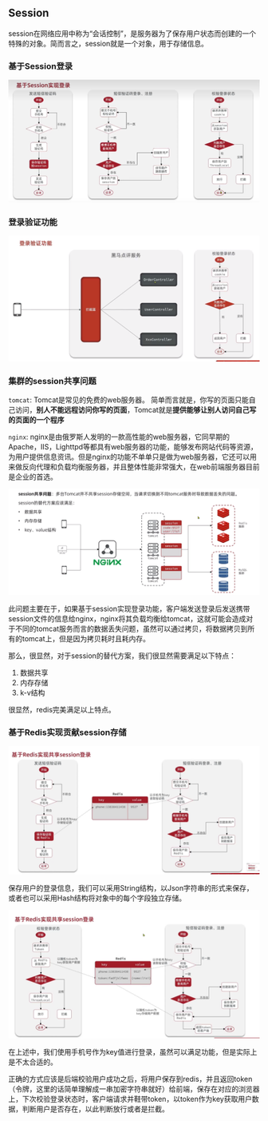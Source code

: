 ## Session

session在网络应用中称为“会话控制”，是服务器为了保存用户状态而创建的一个特殊的对象。简而言之，session就是一个对象，用于存储信息。 

### 基于Session登录

![image-20230822164536066](./业务逻辑/Session.png)

### 登录验证功能

![image-20230822164536066](./业务逻辑/Session1.png)

### 集群的session共享问题

`tomcat`: Tomcat是常见的免费的web服务器。 简单而言就是，你写的页面只能自己访问，**别人不能远程访问你写的页面**，Tomcat就是**提供能够让别人访问自己写的页面的一个程序**

`nginx`: nginx是由俄罗斯人发明的一款高性能的web服务器，它同早期的Apache，IIS，Lighttpd等都具有web服务器的功能，能够发布网站代码等资源，为用户提供信息资讯。但是nginx的功能不单单只是做为web服务器，它还可以用来做反向代理和负载均衡服务器，并且整体性能非常强大，在web前端服务器目前是企业的首选。

![image](./业务逻辑/集群session共享问题.png)

此问题主要在于，如果基于session实现登录功能，客户端发送登录后发送携带session文件的信息给nginx，nginx将其负载均衡给tomcat，这就可能会造成对于不同的tomcat服务而言的数据丢失问题，虽然可以通过拷贝，将数据拷贝到所有的tomcat上，但是因为拷贝耗时且耗内存。

那么，很显然，对于session的替代方案，我们很显然需要满足以下特点：

1. 数据共享
2. 内存存储
3. k-v结构

很显然，redis完美满足以上特点。

### 基于Redis实现贡献session存储

![image](./业务逻辑/基于Redis实现Session登录.png)

保存用户的登录信息，我们可以采用String结构，以Json字符串的形式来保存，或者也可以采用Hash结构将对象中的每个字段独立存储。

![image](./业务逻辑/基于Redis实现Session登录2.png)

在上述中，我们使用手机号作为key值进行登录，虽然可以满足功能，但是实际上是不太合适的。

正确的方式应该是后端校验用户成功之后，将用户保存到redis，并且返回token（令牌，这里的话简单理解成一串加密字符串就好）给前端，保存在对应的浏览器上，下次校验登录状态时，客户端请求并鞋带token，以token作为key获取用户数据，判断用户是否存在，以此判断放行或者是拦截。




